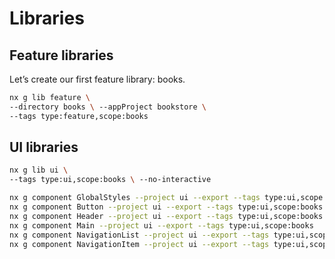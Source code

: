 # Libraries

## Feature libraries

Let’s create our first feature library: books.

```bash
nx g lib feature \
--directory books \ --appProject bookstore \
--tags type:feature,scope:books
```

## UI libraries

```bash
nx g lib ui \
--tags type:ui,scope:books \ --no-interactive
```

```bash
nx g component GlobalStyles --project ui --export --tags type:ui,scope:books
nx g component Button --project ui --export --tags type:ui,scope:books
nx g component Header --project ui --export --tags type:ui,scope:books
nx g component Main --project ui --export --tags type:ui,scope:books
nx g component NavigationList --project ui --export --tags type:ui,scope:books
nx g component NavigationItem --project ui --export --tags type:ui,scope:books
```
